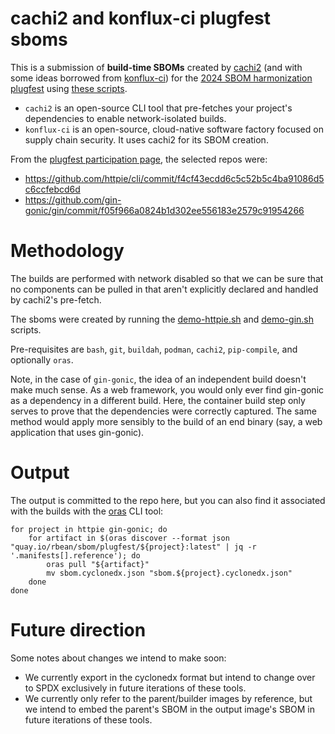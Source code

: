 # cachi2 and konflux-ci plugfest sboms

This is a submission of **build-time SBOMs** created by
[cachi2](https://github.com/containerbuildsystem/cachi2) (and with some ideas
borrowed from [konflux-ci](https://konflux-ci.dev)) for the [2024 SBOM
harmonization plugfest](https://resources.sei.cmu.edu/news-events/events/sbom/)
using [these scripts](https://github.com/ralphbean/2024-sbom-plugfest).

* `cachi2` is an open-source CLI tool that pre-fetches your project's dependencies to enable network-isolated builds.
* `konflux-ci` is an open-source, cloud-native software factory focused on supply chain security. It uses cachi2 for its SBOM creation.

From the [plugfest participation page](https://resources.sei.cmu.edu/news-events/events/sbom/participate.cfm), the selected repos were:

* https://github.com/httpie/cli/commit/f4cf43ecdd6c5c52b5c4ba91086d5c6ccfebcd6d
* https://github.com/gin-gonic/gin/commit/f05f966a0824b1d302ee556183e2579c91954266

# Methodology
 
The builds are performed with network disabled so that we can be sure that no
components can be pulled in that aren't explicitly declared and handled by
cachi2's pre-fetch.

The sboms were created by running the [demo-httpie.sh](https://github.com/ralphbean/2024-sbom-plugfest/blob/main/demo-httpie.sh) and [demo-gin.sh](https://github.com/ralphbean/2024-sbom-plugfest/blob/main/demo-gin.sh) scripts.

Pre-requisites are `bash`, `git`, `buildah`, `podman`, `cachi2`, `pip-compile`, and optionally `oras`.

Note, in the case of `gin-gonic`, the idea of an independent build doesn't make much sense. As a web framework, you would only ever find gin-gonic as a dependency in a different build. Here, the container build step only serves to prove that the dependencies were correctly captured. The same method would apply more sensibly to the build of an end binary (say, a web application that uses gin-gonic).

# Output

The output is committed to the repo here, but you can also find it associated with the builds with the [oras](https://oras.land/) CLI tool:

```
for project in httpie gin-gonic; do
    for artifact in $(oras discover --format json "quay.io/rbean/sbom/plugfest/${project}:latest" | jq -r '.manifests[].reference'); do
        oras pull "${artifact}"
        mv sbom.cyclonedx.json "sbom.${project}.cyclonedx.json"
    done
done
```

# Future direction

Some notes about changes we intend to make soon:

* We currently export in the cyclonedx format but intend to change over to SPDX exclusively in future iterations of these tools.
* We currently only refer to the parent/builder images by reference, but we intend to embed the parent's SBOM in the output image's SBOM in future iterations of these tools.
